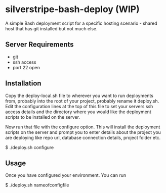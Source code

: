 # silverstripe-bash-deploy (WIP)

A simple Bash deployment script for a specific hosting scenario - shared host that has git installed but not much else.

## Server Requirements

* git 
* ssh access
* port 22 open

## Installation

Copy the deploy-local.sh file to wherever you want to run deployments from, probably into the root of your project, probably rename it deploy.sh. Edit the configuration lines at the top of this file to set your servers ssh access details and the directory where you would like the deployment scripts to be installed on the server.

Now run that file with the configure option. This will install the deployment scripts on the server and prompt you to enter details about the project you are deploying like repo url, database connection details, project folder etc.

  $ ./deploy.sh configure

## Usage

Once you have configured your environment. You can run 

  $ ./deploy.sh nameofconfigfile
